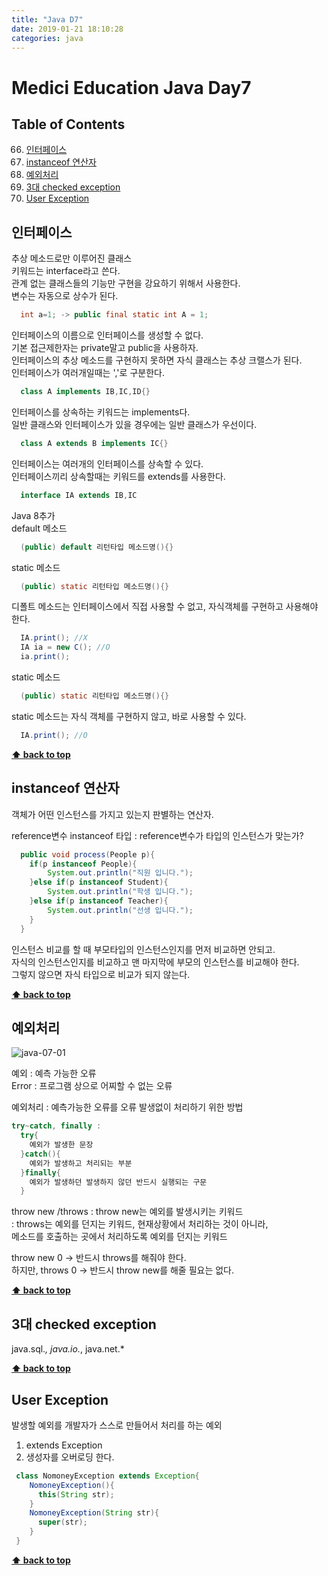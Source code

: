 ```yaml
---
title: "Java D7"
date: 2019-01-21 18:10:28
categories: java
---
```


# Medici Education Java Day7

## Table of Contents
  66. [인터페이스](#인터페이스)
  67. [instanceof 연산자](#instanceof-연산자)
  68. [예외처리](#예외처리)
  69. [3대 checked exception](#3대-checked-exception)
  70. [User Exception](#user-exception)
  
## 인터페이스

추상 메소드로만 이루어진 클래스  
키워드는 interface라고 쓴다.  
관계 없는 클래스들의 기능만 구현을 강요하기 위해서 사용한다.  
변수는 자동으로 상수가 된다.  
```java
  int a=1; -> public final static int A = 1;
```
인터페이스의 이름으로 인터페이스를 생성할 수 없다.  
기본 접근제한자는 private말고 public을 사용하자.  
인터페이스의 추상 메소드를 구현하지 못하면 자식 클래스는 추상 크랠스가 된다.  
인터페이스가 여러개일때는 ','로 구분한다.  
```java
  class A implements IB,IC,ID{}
```
인터페이스를 상속하는 키워드는 implements다.  
일반 클래스와 인터페이스가 있을 경우에는 일반 클래스가 우선이다.  
```java
  class A extends B implements IC{}
```
인터페이스는 여러개의 인터페이스를 상속할 수 있다.  
인터페이스끼리 상속할때는 키워드를 extends를 사용한다.  
```java
  interface IA extends IB,IC
```

Java 8추가  
default 메소드  
```java
  (public) default 리턴타입 메소드명(){}
```
static 메소드  
```java
  (public) static 리턴타입 메소드명(){}
```

디폴트 메소드는 인터페이스에서 직접 사용할 수 없고, 자식객체를 구현하고 사용해야 한다.  
```java
  IA.print(); //X
  IA ia = new C(); //O
  ia.print();
```

static 메소드  
```java
  (public) static 리턴타입 메소드명(){}
```

static 메소드는 자식 객체를 구현하지 않고, 바로 사용할 수 있다.  
```java
  IA.print(); //O
```

**[⬆ back to top](#table-of-contents)**

## instanceof 연산자
객체가 어떤 인스턴스를 가지고 있는지 판별하는 연산자.  
 
reference변수 instanceof 타입 : reference변수가 타입의 인스턴스가 맞는가?  
```java
  public void process(People p){
  	if(p instanceof People){
  		System.out.println("직원 입니다.");
  	}else if(p instanceof Student){
  		System.out.println("학생 입니다.");
  	}else if(p instanceof Teacher){
  		System.out.println("선생 입니다.");
  	}
  }
```
인스턴스 비교를 할 때 부모타입의 인스턴스인지를 먼저 비교하면 안되고.  
자식의 인스턴스인지를 비교하고 맨 마지막에 부모의 인스턴스를 비교해야 한다.  
그렇지 않으면 자식 타입으로 비교가 되지 않는다.  

**[⬆ back to top](#table-of-contents)**

## 예외처리
![java-07-01](https://user-images.githubusercontent.com/50984551/72788209-ce1b7400-3c74-11ea-8037-c555d112050c.png)

예외 : 예측 가능한 오류  
Error : 프로그램 상으로 어찌할 수 없는 오류  

예외처리 : 예측가능한 오류를 오류 발생없이 처리하기 위한 방법  
```java
try~catch, finally :
  try{
    예외가 발생한 문장
  }catch(){
    예외가 발생하고 처리되는 부분
  }finally{
    예외가 발생하던 발생하지 않던 반드시 실행되는 구문
  }
```
throw new /throws
  : throw new는 예외를 발생시키는 키워드  
  : throws는 예외를 던지는 키워드, 현재상황에서 처리하는 것이 아니라,  
    메소드를 호출하는 곳에서 처리하도록 예외를 던지는 키워드  

  throw new 0 -> 반드시 throws를 해줘야 한다.  
  하지만, throws 0 -> 반드시 throw new를 해줄 필요는 없다.  
  
**[⬆ back to top](#table-of-contents)**

## 3대 checked exception

java.sql.*, java.io.*, java.net.*

**[⬆ back to top](#table-of-contents)**

## User Exception
발생할 예외를 개발자가 스스로 만들어서 처리를 하는 예외  
1) extends Exception  
2) 생성자를 오버로딩 한다.  
```java
 class NomoneyException extends Exception{
    NomoneyException(){
      this(String str);
    }
    NomoneyException(String str){
      super(str);
    }
 }
```

**[⬆ back to top](#table-of-contents)**
